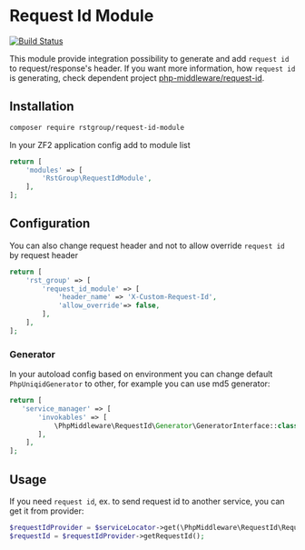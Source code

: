 # Request Id Module

[![Build Status](https://travis-ci.org/rstgroup/request-id-module.svg?branch=master)](https://travis-ci.org/rstgroup/request-id-module)

This module provide integration possibility to generate and add `request id` to request/response's header.
If you want more information, how `request id` is generating, check dependent project [php-middleware/request-id](https://github.com/php-middleware/request-id).

## Installation

```bash
composer require rstgroup/request-id-module
```


In your ZF2 application config add to module list

```php
return [
    'modules' => [
        'RstGroup\RequestIdModule',
    ],
];
```

## Configuration

You can also change request header and not to allow override `request id` by request header

```php
return [
    'rst_group' => [
        'request_id_module' => [
            'header_name' => 'X-Custom-Request-Id',
            'allow_override'=> false,
        ],
    ],
];
```

### Generator

In your autoload config based on environment you can change default `PhpUniqidGenerator` to other, for example you can use md5 generator:

```php
return [
   'service_manager' => [
       'invokables' => [
           \PhpMiddleware\RequestId\Generator\GeneratorInterface::class => \PhpMiddleware\RequestId\Generator\Md5Generator::class,
       ],
    ],
];
```

## Usage

If you need `request id`, ex. to send request id to another service, you can get it from provider:

```php
$requestIdProvider = $serviceLocator->get(\PhpMiddleware\RequestId\RequestIdProviderInterface::class);
$requestId = $requestIdProvider->getRequestId();
```


